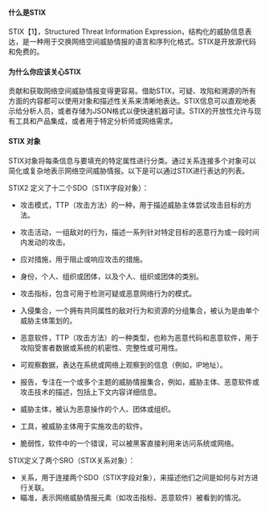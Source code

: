 #### 什么是STIX

STIX【1】，Structured Threat Information Expression，结构化的威胁信息表达，是一种用于交换网络空间威胁情报的语言和序列化格式。STIX是开放源代码和免费的。

#### 为什么你应该关心STIX

​	贡献和获取网络空间威胁情报变得更容易。借助STIX，可疑、攻陷和溯源的所有方面的内容都可以使用对象和描述性关系来清晰地表达。STIX信息可以直观地表示给分析人员，或者存储为JSON格式以便快速机器可读。STIX的开放性允许与现有工具和产品集成，或者用于特定分析师或网络需求。

#### STIX 对象

STIX对象将每条信息与要填充的特定属性进行分类。通过关系连接多个对象可以简化或复杂地表示网络空间威胁情报。以下是可以通过STIX进行表达的列表。

STIX2 定义了十二个SDO（STIX字段对象）：

- 攻击模式，TTP（攻击方法）的一种，用于描述威胁主体尝试攻击目标的方法。

- 攻击活动，一组敌对的行为，描述一系列针对特定目标的恶意行为或一段时间内发动的攻击。
- 应对措施，用于阻止或响应攻击的措施。
- 身份，个人、组织或团体，以及个人、组织或团体的类别。
- 攻击指标，包含可用于检测可疑或恶意网络行为的模式。
- 入侵集合，一个拥有共同属性的敌对行为和资源的分组集合，被认为是由单个威胁主体策划的。
- 恶意软件，TTP（攻击方法）的一种类型，也称为恶意代码和恶意软件，用于攻陷受害者数据或系统的机密性、完整性或可用性。
- 可观察数据，表达在系统或网络上观察到的信息（例如，IP地址）。
- 报告，专注在一个或多个主题的威胁情报集合，例如，威胁主体、恶意软件或攻击技术的描述，包括上下文内容详细信息。
- 威胁主体，被认为恶意操作的个人、团体或组织。
- 工具，被威胁主体用于实施攻击的软件。
- 脆弱性，软件中的一个错误，可以被黑客直接利用来访问系统或网络。

STIX定义了两个SRO（STIX关系对象）：

- 关系，用于连接两个SDO（STIX字段对象），来描述他们之间是如何与对方进行关联。
- 瞄准，表示网络威胁情报元素（如攻击指标、恶意软件）被看到的情况。